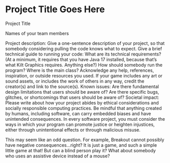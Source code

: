 # Project Title Goes Here

Project Title

Names of your team members

Project description:
    Give a one-sentence description of your project, so that somebody considering pulling the code knows what to expect.
Give a brief technical guide to running your code:
    What are its technical requirements? (At a minimum, it requires that you have Java 17 installed, because that’s what Kilt Graphics requires. Anything else?)
How should somebody run the program? Where is the main class?
    Acknowledge any help, references, inspiration, or outside resources you used. If your game includes any art or sound assets, or includes the work of others in any way, credit the creator(s) and link to the source(s).
Known issues:
    Are there fundamental design limitations that users should be aware of?
    Are there specific bugs, glitches, or shortcomings that users should be aware of?
Societal impact:
    Please write about how your project abides by ethical considerations and socially responsible computing practices. Be mindful that anything created by humans, including software, can carry embedded biases and have unintended consequences. In every software project, you must consider the ways in which your program can promote justice or heighten injustices, either through unintentional effects or through malicious misuse.

This may seem like an odd question. For example, Breakout cannot possibly have negative consequences…right? It is just a game, and such a simple little game at that! But can a blind person play it? What about somebody who uses an assistive device instead of a mouse?

